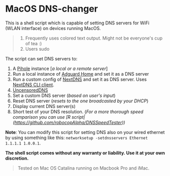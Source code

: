 # MacOS DNS-changer
This is a shell script which is capable of setting DNS servers for WiFi (WLAN interface) on devices running MacOS.
> 1. Frequently uses colored text output. Might not be everyone's cup of tea :)
> 2. Users sudo 

The script can set DNS servers to:
1. A [Pihole](https://pi-hole.net) instance [*a local or a remote server*]
2. Run a local instance of [Adguard Home](https://github.com/AdguardTeam/AdGuardHome) and set it as a DNS server
3. Run a custom config of [NextDNS](https://nextdns.io) and set it as DNS server. Uses [NextDNS CLI client](https://github.com/nextdns/nextdns).
4. [UncensoredDNS](https://blog.uncensoreddns.org)
5. Set a custom DNS server (*based on user's input*)
6. Reset DNS server (*resets to the one broadcasted by your DHCP*)
7. Display current DNS server(s)
8. Short test of your DNS resolution. (*For a more thorough speed comparison you can use [R script|(https://github.com/robocopAlpha/DNSSpeedTester))*



**Note**: You can modify this script for setting DNS also on your wired ethernet by using something like this: `networksetup -setdnsservers Ethernet 1.1.1.1 1.0.0.1`.

**The shell script comes without any warranty or liability. Use it at your own discretion.**

> Tested on Mac OS Catalina running on Macbook Pro and iMac.

